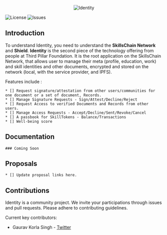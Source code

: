 <p align="center">
    <img src="https://raw.githubusercontent.com/third-pillar/Identity/dev/identity_logo.png" alt="Identity">
</p>

![License](https://img.shields.io/github/license/third-pillar/Identity?style=flat-square)
![Issues](https://img.shields.io/github/issues/third-pillar/Identity?style=flat-square)

## Introduction

To understand Identity, you need to understand the **SkillsChain Network** and **Shield**. **Identity** is the second piece of the technology offering from people at Third Pillar Foundation. It is the root application on the SkillsChain Network, that allows user to manage their meta (profile, education, work) and skill identities and other documents, encrypted and stored on the network (local, with the service provider, and IPFS).

Features include :

    * [] Request signature/attestation from other users/communities for one document or a set of document, Records.
    * [] Manage Signature Requests - Sign/Attest/Decline/Reject
    * [] Request Access to verified Documents and Records from other users.
    * [] Manage Access Requests - Accept/Decline/Sent/Revoke/Cancel
    * [] A passbook for SkillTokens - Balance/Transactions
    * [] Well-being score

## Documentation

    ### Coming Soon

## Proposals

    * [] Update proposal links here.

## Contributions

Identity is a community project. We invite your participations through issues and pull requests. Please adhere to contributing guidelines.

Current key contributors:

* Gaurav Korla Singh - [Twitter](https://twitter.com/korlaism)
